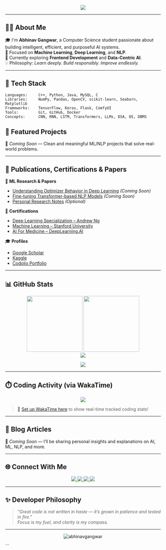 <!-- Typing Banner -->
<p align="center">
  <img src="https://readme-typing-svg.demolab.com?font=Fira+Code&weight=500&size=24&pause=1000&color=F7B267&center=true&vCenter=true&width=800&lines=Hi+%F0%9F%91%8B%2C+I%E2%80%99m+Abhinav+Gangwar;CS+Student+%7C+ML+Enthusiast;Learning+Deep+Tech%2C+Solving+Real+Problems..." />
</p>

---

## 👨‍💻 About Me

🎓 I'm **Abhinav Gangwar**, a Computer Science student passionate about building intelligent, efficient, and purposeful AI systems.  
🌟 Focused on **Machine Learning**, **Deep Learning**, and **NLP**.  
🌱 Currently exploring **Frontend Development** and **Data-Centric AI**.  
💡 Philosophy: _Learn deeply. Build responsibly. Improve endlessly._

---

## 🧰 Tech Stack

```text
Languages:     C++, Python, Java, MySQL, C
Libraries:     NumPy, Pandas, OpenCV, scikit-learn, Seaborn, Matplotlib
Frameworks:    TensorFlow, Keras, Flask, ComfyUI
Tools:         Git, GitHub, Docker
Concepts:      CNN, RNN, LSTM, Transformers, LLMs, DSA, OS, DBMS
```

## 📂 Featured Projects

🚧 *Coming Soon* — Clean and meaningful ML/NLP projects that solve real-world problems.

---

## 🧠 Publications, Certifications & Papers

📜 **ML Research & Papers**  
- [Understanding Optimizer Behavior in Deep Learning](#) *(Coming Soon)*  
- [Fine-tuning Transformer-based NLP Models](#) *(Coming Soon)*  
- [Personal Research Notes](#) *(Optional)*

📘 **Certifications**  
- [Deep Learning Specialization – Andrew Ng](#)  
- [Machine Learning – Stanford University](#)  
- [AI For Medicine – DeepLearning.AI](#)

🎓 **Profiles**  
- [Google Scholar](#)  
- [Kaggle](https://www.kaggle.com/abhinerdy)  
- [Codolio Portfolio](https://codolio.com/profile/nav_12)

---

## 📊 GitHub Stats

<div align="center">
  <!-- Dark Mode -->
  <img height="180em" src="https://github-readme-stats.vercel.app/api?username=abhinavgangwar&show_icons=true&count_private=true&include_all_commits=true&hide_border=true&theme=tokyonight#gh-dark-mode-only" />
  <!-- Light Mode -->
  <img height="180em" src="https://github-readme-stats.vercel.app/api?username=abhinavgangwar&show_icons=true&count_private=true&include_all_commits=true&hide_border=true&theme=default#gh-light-mode-only" />
  <br/>
  <img src="https://github-readme-streak-stats.herokuapp.com?user=abhinavgangwar&theme=tokyonight&hide_border=true" />
</div>

<p align="center">
  <img src="https://github-readme-stats.vercel.app/api/top-langs/?username=abhinavgangwar&layout=compact&hide_border=true&langs_count=6&theme=tokyonight" />
</p>

---

## ⏱️ Coding Activity (via WakaTime)

<!-- Replace 'your_wakatime_username' with your actual username -->
<p align="center">
  <img src="https://github-readme-stats.vercel.app/api/wakatime?username=Abnav&layout=compact&hide_border=true&theme=tokyonight" />
</p>

> 🔧 [Set up WakaTime here](https://wakatime.com) to show real-time tracked coding stats!

---

## 📝 Blog Articles

🚧 *Coming Soon* — I’ll be sharing personal insights and explanations on AI, ML, NLP, and more.

---

## 🌐 Connect With Me

<p align="center">
  <a href="https://www.linkedin.com/in/abhinav-gangwar-119836251/" target="_blank">
    <img src="https://img.shields.io/badge/LinkedIn-0A66C2?style=for-the-badge&logo=linkedin&logoColor=white"/>
  </a>
  <a href="https://twitter.com/48HIN4V" target="_blank">
    <img src="https://img.shields.io/badge/Twitter-1DA1F2?style=for-the-badge&logo=twitter&logoColor=white"/>
  </a>
  <a href="mailto:abhinav1203gangwar@gmail.com" target="_blank">
    <img src="https://img.shields.io/badge/Email-D14836?style=for-the-badge&logo=gmail&logoColor=white"/>
  </a>
  <a href="https://codolio.com/profile/nav_12" target="_blank">
    <img src="https://img.shields.io/badge/Portfolio-000000?style=for-the-badge&logo=firefox&logoColor=white"/>
  </a>
</p>

---

## ✨ Developer Philosophy

> _“Great code is not written in haste — it’s grown in patience and tested in fire.”_  
> _Focus is my fuel, and clarity is my compass._

---

<p align="center">
  <img src="https://komarev.com/ghpvc/?username=abhinavgangwar&label=Profile+Views&color=blueviolet&style=flat" alt="abhinavgangwar" />
</p>
```
